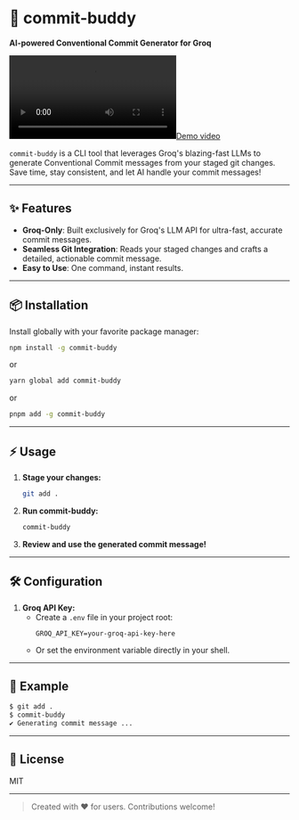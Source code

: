 # 🚀 commit-buddy

**AI-powered Conventional Commit Generator for Groq**

[![Demo video](https://github.com/youssef-of-web/commit-buddy/blob/main/assets/demo.mp4)](https://github.com/youssef-of-web/commit-buddy/blob/main/assets/demo.mp4)

`commit-buddy` is a CLI tool that leverages Groq's blazing-fast LLMs to generate Conventional Commit messages from your staged git changes. Save time, stay consistent, and let AI handle your commit messages!

---

## ✨ Features

- **Groq-Only**: Built exclusively for Groq's LLM API for ultra-fast, accurate commit messages.
- **Seamless Git Integration**: Reads your staged changes and crafts a detailed, actionable commit message.
- **Easy to Use**: One command, instant results.

---

## 📦 Installation

Install globally with your favorite package manager:

```bash
npm install -g commit-buddy
```

or

```bash
yarn global add commit-buddy
```

or

```bash
pnpm add -g commit-buddy
```

---

## ⚡️ Usage

1. **Stage your changes:**
   ```bash
   git add .
   ```
2. **Run commit-buddy:**
   ```bash
   commit-buddy
   ```
3. **Review and use the generated commit message!**

---

## 🛠️ Configuration

1. **Groq API Key:**
   - Create a `.env` file in your project root:
     ```env
     GROQ_API_KEY=your-groq-api-key-here
     ```
   - Or set the environment variable directly in your shell.

---

## 📝 Example

```bash
$ git add .
$ commit-buddy
✔️ Generating commit message ...

```

---

## 📄 License

MIT

---

> Created with ❤️ for users. Contributions welcome!
